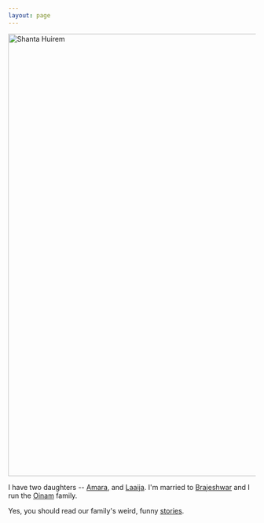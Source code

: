 ```yaml
---
layout: page
---
```


<img class="" width="600" height="900" src="https://cdn.oinam.com/img/oinam/shanta-2019.webp" alt="Shanta Huirem" loading="lazy">

I have two daughters -- [Amara](https://amara.site), and [Laaija](https://laaija.com/). I'm married to [Brajeshwar](https://brajeshwar.com) and I run the [Oinam](https://oinam.com) family.

Yes, you should read our family's weird, funny [stories](https://story.oinam.com).
